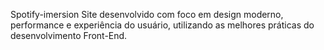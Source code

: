 Spotify-imersion
Site desenvolvido com foco em design moderno, performance e experiência do usuário, utilizando as melhores práticas do desenvolvimento Front-End.
